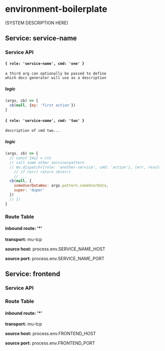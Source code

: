# environment-boilerplate

(SYSTEM DESCRIPTION HERE)

## Service: service-name

### Service API 

#### `{ role: 'service-name', cmd: 'one' }`


    a third arg can optionally be passed to define
    which docs generator will use as a description 
  

##### logic
```js
(args, cb) => {
  cb(null, {my: 'first action'})
}
```

#### `{ role: 'service-name', cmd: 'two' }`


    description of cmd two...
  

##### logic
```js
(args, cb) => {
  // const {mu} = ctx
  // call some other service/pattern
  // mu.dispatch({role: 'another-service', cmd: 'action'}, (err, result) => {
    // if (err) return cb(err)
    // ...
  cb(null, {
    someUserDataWas: args.pattern.someUserData,
    super: 'duper'
  })
  // })
}
```

### Route Table 

#### inbound route: '*'

**transport:** mu-tcp

**source host:** process.env.SERVICE_NAME_HOST

**source port:** process.env.SERVICE_NAME_PORT


## Service: frontend

### Service API 

### Route Table 

#### inbound route: '*'

**transport:** mu-tcp

**source host:** process.env.FRONTEND_HOST

**source port:** process.env.FRONTEND_PORT


